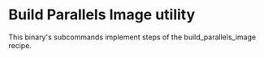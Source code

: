 # Build Parallels Image utility

This binary's subcommands implement steps of the build_parallels_image recipe.
